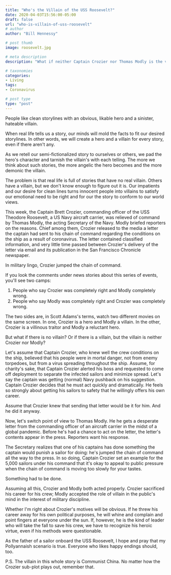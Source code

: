 ```yaml
---
title: "Who's the Villain of the USS Roosevelt?"
date: 2020-04-03T15:56:00-05:00
draft: false
url: "who-is-villain-of-uss-roosevelt"
# author
author: "Bill Hennessy"

# post thumb
image: roosevelt.jpg

# meta description
description: "What if neither Captain Crozier nor Thomas Modly is the villain?"

# taxonomies
categories: 
- Living
tags:
- Coronavirus

# post type
type: "post"
---
```


People like clean storylines with an obvious, likable hero and a sinister, hateable villain. 

When real life tells us a story, our minds will mold the facts to fit our desired storylines. In other words, we will create a hero and a villain for every story, even if there aren't any. 

As we retell our semi-fictionalized story to ourselves or others, we pad the hero's character and tarnish the villain's with each telling. The more we think about such stories, the more angelic the hero becomes and the more demonic the villain. 

The problem is that real life is full of stories that have no real villain. Others have a villain, but we don't know enough to figure out it is. Our impatients and our desire for clean lines turns innocent people into villains to satisfy our emotional need to be right and for our the story to conform to our world views.

This week, the Captain Brett Crozier, commanding officer of the USS Theodore Roosevelt, a US Navy aircraft carrier, was relieved of command by Thomas Modly, the acting Secretary of the Navy. Modly briefed reporters on the reasons. Chief among them, Crozier released to the media a letter the captain had sent to his chain of command regarding the conditions on the ship as a result of coronavirus. The letter contained classified information, and very little time passed between Crozier's delivery of the letter via email and its publication in the San Francisco Chronicle newspaper. 

In military lingo, Crozier jumped the chain of command. 

If you look the comments under news stories about this series of events, you'll see two camps:

1. People who say Crozier was completely right and Modly completely wrong. 
2. People who say Modly was completely right and Crozier was completely wrong. 

The two sides are, in Scott Adams's terms, watch two different movies on the same screen. In one, Crozier is a hero and Modly a villain. In the other, Crozier is a villinous traitor and Modly a reluctant hero. 

But what if there is no villain? Or if there is a villain, but the villain is neither Crozier nor Modly?

Let's assume that Captain Crozier, who knew well the crew conditions on the ship, believed that his people were in mortal danger, not from enemy torpedoes, but from a virus spreading throughout the ship. Assume, for charity's sake, that Captain Crozier alerted his boss and requested to come off deployment to separate the infected sailors and minimize spread. Let's say the captain was getting (normal) Navy pushback on his suggestion. Captain Crozier decides that he must act quickly and dramatically. He feels so strongly about getting his sailors to safety that he willingly offers his own career. 

Assume that Crozier knew that sending that letter would be it for him. And he did it anyway. 

Now, let's switch point of view to Thomas Modly. He he gets a desperate letter from the commanding officer of an aircraft carrier in the midst of a global pandemic. Before he's had a chance to act on the letter, the letter's contents appear in the press. Reporters want his response.

The Secretary realizes that one of his captains has done something the captain would punish a sailor for doing: he's jumped the chain of command all the way to the press. In so doing, Captain Crozier set an example for the 5,000 sailors under his command that it's okay to appeal to public pressure when the chain of command is moving too slowly for your tastes. 

Something had to be done. 

Assuming all this, Crozier and Modly both acted properly. Crozier sacrificed his career for his crew; Modly accepted the role of villain in the public's mind in the interest of military discipline. 

Whether I'm right about Crozier's motives will be obvious. If he threw his career away for his own political purposes, he will whine and complain and point fingers at everyone under the sun. If, however, he is the kind of leader who will take the fall to save his crew, we have to recognize his heroic virtue, even if his methods were questionable. 

As the father of a sailor onboard the USS Roosevelt, I hope and pray that my Pollyannaish scenario is true. Everyone who likes happy endings should, too.


P.S. The villain in this whole story is Communist China. No matter how the Crozier sub-plot plays out, remember that. 
